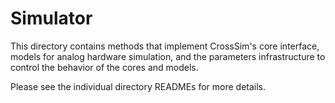 # Simulator

This directory contains methods that implement CrossSim's core interface, models for analog hardware simulation, and the parameters infrastructure to control the behavior of the cores and models.

Please see the individual directory READMEs for more details.